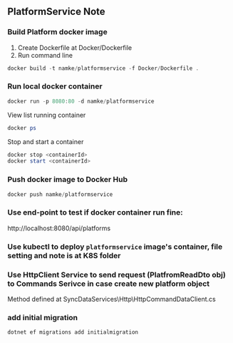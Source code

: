 ## PlatformService Note

### Build Platform docker image

1. Create Dockerfile at Docker/Dockerfile
2. Run command line

```powershell
docker build -t namke/platformservice -f Docker/Dockerfile .
```

### Run local docker container

```powershell
docker run -p 8080:80 -d namke/platformservice
```

View list running container

```powershell
docker ps
```

Stop and start a container

```powershell
docker stop <containerId>
docker start <containerId>
```

### Push docker image to Docker Hub

```powershell
docker push namke/platformservice
```

### Use end-point to test if docker container run fine:

http://localhost:8080/api/platforms

### Use kubectl to deploy `platformservice` image's container, file setting and note is at K8S folder

### Use HttpClient Service to send request (PlatfromReadDto obj) to Commands Serivce in case create new platform object

Method defined at SyncDataServices\Http\HttpCommandDataClient.cs

### add initial migration

```powershell
dotnet ef migrations add initialmigration
```
